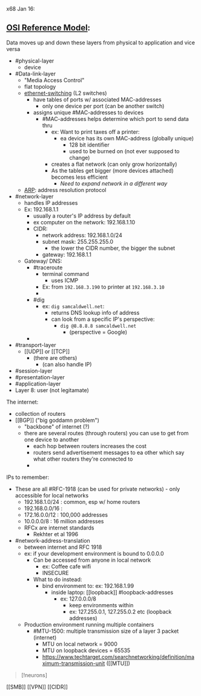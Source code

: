 
x68 Jan 16:

## [OSI Reference Model](/networking/OSI/OSI-reference-model.md):
Data moves up and down these layers from physical to application and vice versa
- #physical-layer 
	- device
- #Data-link-layer
	- "Media Access Control"
	- flat topology
	- [ethernet-switching](/networking/OSI/ethernet-switching.md) (L2 switches)
		- have tables of ports w/ associated MAC-addresses
			- only one device per port (can be another switch)
		- assigns unique #MAC-addresses to devices
			- #MAC-addresses helps determine which port to send data thru
				- ex: Want to print taxes off a printer:
					- ea device has its own MAC-address (globally unique)
						- 128 bit identifier
						- used to be burned on (not ever supposed to change)
				- creates a flat network (can only grow horizontally)
				- As the tables get bigger (more devices attached) becomes less efficient
					- *Need to expand network in a different way* 
	- [ARP](/networking/protocols/APR.md): address resolution protocol
- #network-layer
	- handles IP addresses
	- Ex: 192.168.1.1
		- usually a router's IP address by default
		- ex computer on the network: 192.168.1.10
		- CIDR:
			- network address: 192.168.1.0/24
			- subnet mask: 255.255.255.0
				- the lower the CIDR number, the bigger the subnet
			- gateway: 192.168.1.1
	- Gateway/ DNS:
		- #traceroute
			- terminal command
				- uses ICMP
			- Ex: from ``192.168.3.190`` to printer at ``192.168.3.10``  
			- 
		- #dig 
			- ex: ``dig samcaldwell.net``:
				- returns DNS lookup info of address
				- can look from a specific IP's perspective:
					- ``dig @8.8.8.8 samcaldwell.net``
						- (perspective = Google)
		- 
- #transport-layer
	- [[UDP]] or [[TCP]] 
		- (there are others)
			- (can also handle IP)
- #session-layer 
- #presentation-layer 
- #application-layer
- Layer 8: user (not legitamate)

The internet:
- collection of routers
- [[BGP]] ("big goddamn problem")
	- "backbone" of internet (?)
	- there are several routes (through routers) you can use to get from one device to another
		- each hop between routers increases the cost
		- routers send advertisement messages to ea other which say what other routers they're connected to
		- 

IPs to remember:
- These are all #RFC-1918 (can be used for private networks) - only accessible for local networks
	- 192.168.1.0/24 : common, esp w/ home routers
	- 192.168.0.0/16 : 
	- 172.16.0.0/12 : 100,000 addresses
	- 10.0.0.0/8 : 16 million addresses
	- RFCx are internet standards
		- Rekhter et al 1996
- #network-address-translation
	- between internet and RFC 1918
	- ex: if your development environment is bound to 0.0.0.0
		- Can be accessed from anyone in local network
			- ex: Coffee cafe wifi
			- INSECURE
		- What to do instead:
			- bind environment to: ex: 192.168.1.99
				- inside laptop: [[loopback]] #loopback-addresses
					- ex: 127.0.0.0/8
						- keep environments within
						- ex: 127.255.0.1, 127.255.0.2 etc (loopback addresses)
	- Production environment running multiple containers
		- #MTU-1500: multiple transmission size of a layer 3 packet (internet)
			- MTU on local network = 9000
			- MTU on loopback devices = 65535
			- https://www.techtarget.com/searchnetworking/definition/maximum-transmission-unit ([[MTU]])


>[!neurons]
>
[[SMB]] 
[[VPN]]
[[CIDR]]
  